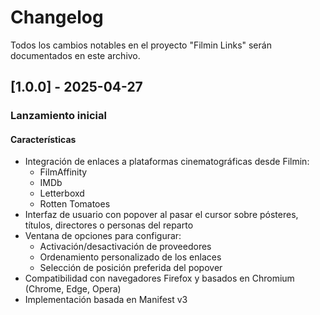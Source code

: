# Changelog

Todos los cambios notables en el proyecto "Filmin Links" serán documentados en este archivo.

## [1.0.0] - 2025-04-27

### Lanzamiento inicial

#### Características
- Integración de enlaces a plataformas cinematográficas desde Filmin:
  - FilmAffinity
  - IMDb
  - Letterboxd
  - Rotten Tomatoes
- Interfaz de usuario con popover al pasar el cursor sobre pósteres, títulos, directores o personas del reparto
- Ventana de opciones para configurar:
  - Activación/desactivación de proveedores
  - Ordenamiento personalizado de los enlaces
  - Selección de posición preferida del popover
- Compatibilidad con navegadores Firefox y basados en Chromium (Chrome, Edge, Opera)
- Implementación basada en Manifest v3
